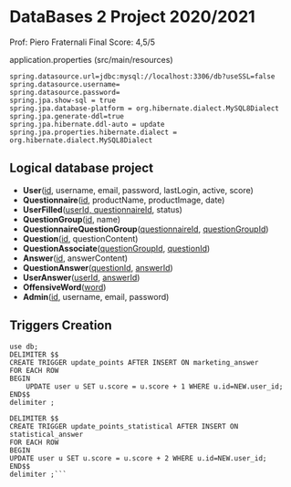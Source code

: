 # DataBases 2 Project 2020/2021
Prof: Piero Fraternali
Final Score: 4,5/5

application.properties (src/main/resources)

```
spring.datasource.url=jdbc:mysql://localhost:3306/db?useSSL=false
spring.datasource.username=
spring.datasource.password=
spring.jpa.show-sql = true
spring.jpa.database-platform = org.hibernate.dialect.MySQL8Dialect
spring.jpa.generate-ddl=true
spring.jpa.hibernate.ddl-auto = update
spring.jpa.properties.hibernate.dialect = org.hibernate.dialect.MySQL8Dialect
```


## Logical database project

* **User**(<u>id</u>, username, email, password, lastLogin, active, score)
* **Questionnaire**(<u>id</u>, productName, productImage, date)
* **UserFilled**(<u>userId, questionnaireId</u>, status)
* **QuestionGroup**(<u>id</u>, name)
* **QuestionnaireQuestionGroup**(<u>questionnaireId</u>, <u>questionGroupId</u>)
* **Question**(<u>id</u>, questionContent)
* **QuestionAssociate**(<u>questionGroupId</u>, <u>questionId</u>)
* **Answer**(<u>id</u>, answerContent)
* **QuestionAnswer**(<u>questionId</u>, <u>answerId</u>)
* **UserAnswer**(<u>userId</u>, <u>answerId</u>)
* **OffensiveWord**(<u>word</u>)
* **Admin**(<u>id</u>, username, email, password)

## Triggers Creation

```
use db;
DELIMITER $$
CREATE TRIGGER update_points AFTER INSERT ON marketing_answer
FOR EACH ROW
BEGIN
    UPDATE user u SET u.score = u.score + 1 WHERE u.id=NEW.user_id;
END$$
delimiter ;
```

```use db;
DELIMITER $$
CREATE TRIGGER update_points_statistical AFTER INSERT ON statistical_answer
FOR EACH ROW
BEGIN
UPDATE user u SET u.score = u.score + 2 WHERE u.id=NEW.user_id;
END$$
delimiter ;```
